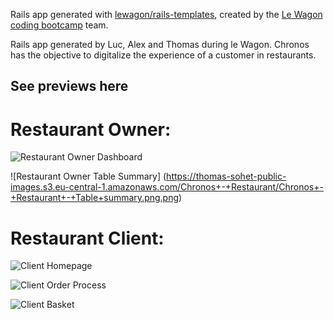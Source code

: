Rails app generated with [lewagon/rails-templates](https://github.com/lewagon/rails-templates), created by the [Le Wagon coding bootcamp](https://www.lewagon.com) team.

Rails app generated by Luc, Alex and Thomas during le Wagon. Chronos has the objective to digitalize the experience of a customer in restaurants. 


## See previews here

# Restaurant Owner:

![Restaurant Owner Dashboard](https://thomas-sohet-public-images.s3.eu-central-1.amazonaws.com/Chronos+-+Restaurant/Chronos+-+Restaurant+-+Dashbaord.png)

![Restaurant Owner Table Summary] (https://thomas-sohet-public-images.s3.eu-central-1.amazonaws.com/Chronos+-+Restaurant/Chronos+-+Restaurant+-+Table+summary.png.png)

# Restaurant Client:

![Client Homepage](https://thomas-sohet-public-images.s3.eu-central-1.amazonaws.com/Chronos+-+Restaurant/Chronos+-+Restaurant+-+Client+Home+page.png.png)

![Client Order Process](https://thomas-sohet-public-images.s3.eu-central-1.amazonaws.com/Chronos+-+Restaurant/Chronos+-+Restaurant+-+Client+order+process.png.png)

![Client Basket](https://thomas-sohet-public-images.s3.eu-central-1.amazonaws.com/Chronos+-+Restaurant/Chronos+-+Restaurant+-+Client+Basket.png.png)
